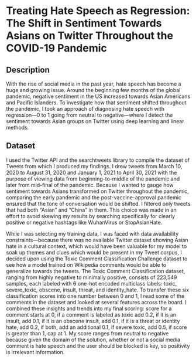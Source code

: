 # Treating Hate Speech as Regression: The Shift in Sentiment Towards Asians on Twitter Throughout the COVID-19 Pandemic

## Description

With the rise of social media in the past year, hate speech has become a huge and growing issue. Around the beginning few months of the global pandemic, negative sentiment in the US increased towards Asian Americans and Pacific Islanders. To investigate how that sentiment shifted throughout the pandemic, I took an approach of diagnosing hate speech with regression—0 to 1 going from neutral to negative—where I detect the sentiment towards Asian groups on Twitter using deep learning and linear methods.

## Dataset

I used the Twitter API and the searchtweets library to compile the dataset of Tweets from which I produced my findings. I drew tweets from March 10, 2020 to August 31, 2020 and January 1, 2021 to April 30, 2021 with the purpose of viewing data from beginning-to-middle of the pandemic and later from mid-final of the pandemic. Because I wanted to gauge how sentiment towards Asians transformed on Twitter throughout the pandemic, comparing the early pandemic and the post-vaccine-approval pandemic ensured that the tone of conversation would be shifted. I filtered only tweets that had both “Asian” and “China” in them. This choice was made in an effort to avoid skewing my results by searching specifically for clearly positive or negative hashtags like WuhanVirus or StopAsianHate.

While I was selecting my training data, I was faced with data availability constraints—because there was no available Twitter dataset showing Asian hate in a cultural context, which would have been valuable for my model to soak up themes and clues which would be present in my Tweet corpus, I decided upon using the Toxic Comment Classification Challenge dataset to see how a model trained on Wikipedia comments would be able to generalize towards the tweets. The Toxic Comment Classification dataset, ranging from highly negative to minimally positive, consists of 223,549 samples, each labeled with 6 one-hot encoded multiclass labels: toxic, severe_toxic, obscene, insult, threat, and identity_hate. To transfer these six classification scores into one number between 0 and 1, I read some of the comments in the dataset and looked at several features across the board. I combined these insights and trends into my final scoring: score for a comment starts at 0, if a comment is labeled as toxic add 0.2, if it is an insult, add 0.1, if it is an obscene insult, add 0.1, if it is a threat or identity hate, add 0.2, if both, add an additional 0.1, if severe toxic, add 0.5, if score is greater than 1, cap at 1. My score ranges from neutral to negative because given the domain of the solution, whether or not a social media comment is hate speech and the user should be blocked is key, so positivity is irrelevant information.  
